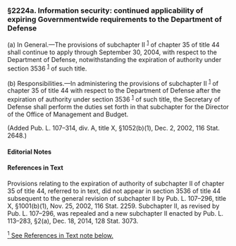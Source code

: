 ### §2224a. Information security: continued applicability of expiring Governmentwide requirements to the Department of Defense ###

(a) In General.—The provisions of subchapter II <sup><a href="#2224a_1_target" name="2224a_1">1</a></sup> of chapter 35 of title 44 shall continue to apply through September 30, 2004, with respect to the Department of Defense, notwithstanding the expiration of authority under section 3536 <sup><a href="#2224a_1_target" name="2224a_1">1</a></sup> of such title.

(b) Responsibilities.—In administering the provisions of subchapter II <sup><a href="#2224a_1_target" name="2224a_1">1</a></sup> of chapter 35 of title 44 with respect to the Department of Defense after the expiration of authority under section 3536 <sup><a href="#2224a_1_target" name="2224a_1">1</a></sup> of such title, the Secretary of Defense shall perform the duties set forth in that subchapter for the Director of the Office of Management and Budget.

(Added Pub. L. 107–314, div. A, title X, §1052(b)(1), Dec. 2, 2002, 116 Stat. 2648.)

#### **Editorial Notes** ####

#### References in Text ####

Provisions relating to the expiration of authority of subchapter II of chapter 35 of title 44, referred to in text, did not appear in section 3536 of title 44 subsequent to the general revision of subchapter II by Pub. L. 107–296, title X, §1001(b)(1), Nov. 25, 2002, 116 Stat. 2259. Subchapter II, as revised by Pub. L. 107–296, was repealed and a new subchapter II enacted by Pub. L. 113–283, §2(a), Dec. 18, 2014, 128 Stat. 3073.

[<sup>1</sup> See References in Text note below.](#2224a_1)